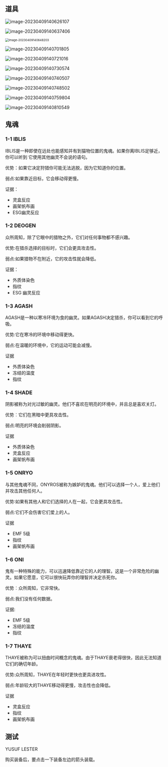 ## 道具

![image-20230409140626107](./images/image-20230409140626107.png)

![image-20230409140637406](./images/image-20230409140637406.png)

<img src="./images/image-20230409140648203.png" alt="image-20230409140648203" style="zoom:67%;" />

![image-20230409140701805](./images/image-20230409140701805.png)

![image-20230409140721016](./images/image-20230409140721016.png)

![image-20230409140730574](./images/image-20230409140730574.png)

![image-20230409140740507](./images/image-20230409140740507.png)

![image-20230409140748502](./images/image-20230409140748502.png)

![image-20230409140759804](./images/image-20230409140759804.png)

![image-20230409140810549](./images/image-20230409140810549.png)

## 鬼魂

### 1-1 IBLIS

IBLIS是一种即使在远处也能感知并有到猫物位置的鬼魂。如果你离IBLIS足够近，你可以听到
它使用其他幽灵不会说的语句。

优势：如果它决定狩猎你可能无法逃脱，因为它知道你的位置。

弱点∶如果靠近目标，它会移动得更慢。

证据：

- 灵盒反应
- 画架帆布画
- ESG幽灵反应

### 1-2 DEOGEN

众所周知，除了它眼中的猎物之外，它们对任何事物都不感兴趣。

优势:在猎杀选择的目标时，它们会更具攻击性。

弱点:如果猎物不在附近，它的攻击性就会降低。

证据：

- 外质体染色
- 指纹
- ESG 幽灵反应

### 1-3 AGASH

AGASH是一种以寒冷环境为食的幽灵。如果AGASH决定猎杀，你可以看到它的呼吸。

优势:它在寒冷的环境中移动得更快。

弱点:在温暖的环境中，它的运动可能会减慢。

证据

- 外质体染色
- 冻结的温度
- 指纹

### 1-4 SHADE

阴影被称为对光过敏的幽灵。他们不喜欢在明亮的环境中，并且总是喜欢关灯。

优势︰它们在黑暗中更具攻击性。

弱点:明亮的环境会削弱阴影。

证据

- 外质体染色
- 灵盒反应
- 画架帆布画

### 1-5 ONRYO

与其他鬼魂不同，ONYROS被称为嫉妒的鬼魂。他们可以选择一个人，爱上他们并攻击其他任何人。

优势∶如果有其他人和它们选择的人在一起，它会更具攻击性。

弱点:它们不会伤害它们爱上的人。

证据

- EMF 5级
- 指纹
- 画架帆布画

### 1-6 ONI

鬼有一种特殊的能力，可以迅速降低靠近它的人的理智。这是一个非常危险的幽灵。如果它愿意，它可以很快玩弄你的理智并决定杀死你。

优势︰众所周知，它非常快。

弱点:我们没有任何数据。

证据:

- EMF 5级
- 冻结的温度
- 指纹

### 1-7 THAYE

THAYE被称为可以扭曲时间概念的鬼魂。由于THAYE衰老得很快，因此无法知道它们的确切年龄。

优势:众所周知，THAYE在年轻时更快也更具进攻性。

弱点:年龄较大的THAYE移动得更慢，攻击性也会降低。

证据

- 灵盒反应
- 指纹
- 画架帆布画

## 测试

YUSUF LESTER

购买装备后，要点击一下装备左边的箭头装载。